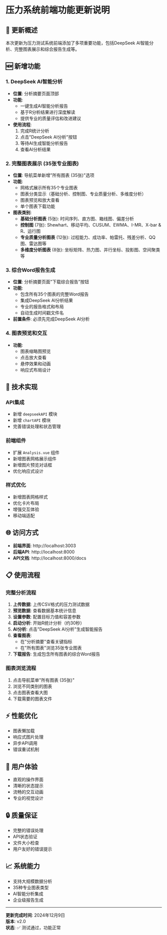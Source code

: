 # 压力系统前端功能更新说明

## 🎉 更新概述

本次更新为压力测试系统前端添加了多项重要功能，包括DeepSeek AI智能分析、完整图表展示和综合报告生成等。

## 🆕 新增功能

### 1. DeepSeek AI智能分析
- **位置**: 分析摘要页面顶部
- **功能**: 
  - 一键生成AI智能分析报告
  - 基于R分析结果进行深度解读
  - 提供专业的质量评估和改进建议
- **使用流程**: 
  1. 完成R统计分析
  2. 点击"DeepSeek AI分析"按钮
  3. 等待AI生成智能分析报告
  4. 查看AI分析结果

### 2. 完整图表展示 (35张专业图表)
- **位置**: 导航菜单新增"所有图表 (35张)"选项
- **功能**:
  - 网格式展示所有35个专业图表
  - 图表分类显示（基础分析、控制图、专业质量分析、多维度分析）
  - 图表预览和放大查看
  - 单个图表下载功能
- **图表类别**:
  - **基础分析图表** (5张): 时间序列、直方图、箱线图、偏差分析
  - **控制图** (7张): Shewhart、移动平均、CUSUM、EWMA、I-MR、X-bar & R、运行图
  - **专业质量分析图表** (12张): 过程能力、成功率、帕雷托、残差分析、QQ图、雷达图等
  - **多维度分析图表** (8张): 坐标矩阵、热力图、并行坐标、投影图、空间聚类等

### 3. 综合Word报告生成
- **位置**: 分析摘要页面"下载综合报告"按钮
- **功能**:
  - 包含所有35个图表的完整Word报告
  - 集成DeepSeek AI分析结果
  - 专业的报告格式和布局
  - 自动生成时间戳文件名
- **前置条件**: 必须先完成DeepSeek AI分析

### 4. 图表预览和交互
- **功能**:
  - 图表缩略图预览
  - 点击放大查看
  - 悬停效果和动画
  - 响应式布局设计

## 🔧 技术实现

### API集成
- 新增 `deepseekAPI` 模块
- 新增 `chartAPI` 模块  
- 完善错误处理和状态管理

### 前端组件
- 扩展 `Analysis.vue` 组件
- 新增图表网格展示组件
- 新增图片预览对话框
- 优化响应式设计

### 样式优化
- 新增图表网格样式
- 优化卡片布局
- 增强交互体验
- 移动端适配

## 🌐 访问方式

- **前端界面**: http://localhost:3003
- **后端API**: http://localhost:8000  
- **API文档**: http://localhost:8000/docs

## 📋 使用流程

### 完整分析流程
1. **上传数据**: 上传CSV格式的压力测试数据
2. **预览数据**: 查看数据基本统计信息
3. **设置参数**: 配置目标力值和容差参数
4. **启动分析**: 开始R统计分析（约30秒）
5. **AI分析**: 点击"DeepSeek AI分析"生成智能报告
6. **查看图表**: 
   - 在"分析摘要"查看关键指标
   - 在"所有图表"浏览35张专业图表
7. **下载报告**: 生成包含所有图表的综合Word报告

### 图表浏览流程
1. 点击导航菜单"所有图表 (35张)"
2. 浏览不同类别的图表
3. 点击图表查看大图
4. 下载需要的图表文件

## ⚡ 性能优化

- 图表懒加载
- 响应式图片处理
- 异步API调用
- 错误重试机制

## 🎨 用户体验

- 直观的操作界面
- 清晰的状态提示
- 流畅的交互动画
- 专业的视觉设计

## 🔒 质量保证

- 完整的错误处理
- API状态验证
- 文件大小检查
- 用户友好的错误提示

## 📈 系统能力

- 支持大规模数据分析
- 35种专业图表类型
- AI智能分析集成
- 企业级报告生成

---

**更新完成时间**: 2024年12月9日  
**版本**: v2.0  
**状态**: ✅ 测试通过，功能正常 